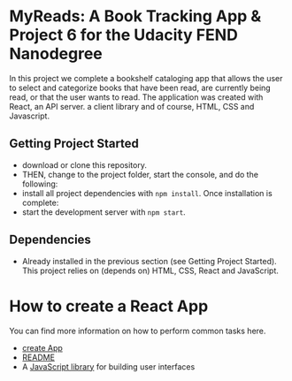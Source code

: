 # MyReads: A Book Tracking App & Project 6 for the Udacity FEND Nanodegree
In this project we complete a bookshelf cataloging app that allows the user to select and categorize books that have been read, are currently being read, or that the user wants to read.
The application was created with React, an API server. a client library and of course, HTML, CSS and Javascript.

## Getting Project Started
* download or clone this repository.
* THEN, change to the project folder, start the console, and do the following:
* install all project dependencies with `npm install`. Once installation is complete:
* start the development server with `npm start`.

## Dependencies
- Already installed in the previous section (see Getting Project Started). This project relies on (depends on) HTML, CSS, React and JavaScript.

# How to create a React App #
You can find more information on how to perform common tasks here.
- [create App](https://github.com/facebook/create-react-app "create App")
- [README](https://github.com/facebook/create-react-app/blob/master/packages/react-scripts/template/README.md "README")
- A [JavaScript library](https://reactjs.org/) for building user interfaces
